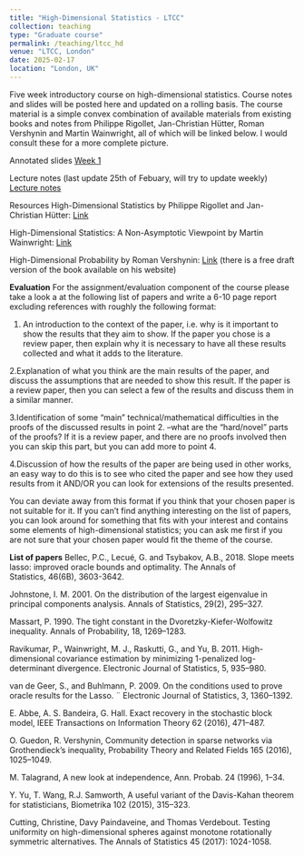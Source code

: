 ```yaml
---
title: "High-Dimensional Statistics - LTCC"
collection: teaching
type: "Graduate course"
permalink: /teaching/ltcc_hd
venue: "LTCC, London"
date: 2025-02-17
location: "London, UK"
---
```


Five week introductory course on high-dimensional statistics. Course notes and slides will be posted here and updated on a rolling basis. The course material is a simple convex combination of available materials from existing books and notes from Philippe Rigollet, Jan-Christian Hütter, Roman Vershynin and Martin Wainwright, all of which will be linked below. I would consult these for a more complete picture.

Annotated slides
[Week 1](http://yanbotang.github.io/files/LTCCW1.pdf)

Lecture notes (last update 25th of Febuary, will try to update weekly)
[Lecture notes](http://yanbotang.github.io/files/notes_FEB25.pdf)

Resources
High-Dimensional Statistics by Philippe Rigollet and Jan-Christian Hütter: [Link](https://arxiv.org/pdf/2310.19244)

High-Dimensional Statistics: A Non-Asymptotic Viewpoint by Martin Wainwright: [Link](https://www.cambridge.org/core/books/highdimensional-statistics/8A91ECEEC38F46DAB53E9FF8757C7A4E)

High-Dimensional Probability by Roman Vershynin: [Link](https://www.math.uci.edu/~rvershyn/papers/HDP-book/HDP-book.html) (there is a free draft version of the book available on his website)

<b>Evaluation</b>
For the assignment/evaluation component of the course please take a look a at the following list of papers and write a 6-10 page report excluding references with roughly the following format: 

1. An introduction to the context of the paper, i.e. why is it important to show the results that they aim to show. If the paper you chose is a review paper, then explain why it is necessary to have all these results collected and what it adds to the literature.

2.Explanation of what you think are the main results of the paper, and discuss the assumptions that are needed to show this result. If the paper is a review paper, then you can select a few of the results and discuss them in a similar manner.

3.Identification of some “main” technical/mathematical difficulties in the proofs of the discussed results in point 2. –what are the “hard/novel” parts of the proofs? If it is a review paper, and there are no proofs involved then you can skip this part, but you can add more to point 4.

4.Discussion of how the results of the paper are being used in other works, an easy way to do this is to see who cited the paper and see how they used results from it AND/OR you can look for extensions of the results presented.

You can deviate away from this format if you think that your chosen paper is not suitable for it. If you can’t find anything interesting on the list of papers, you can look around for something that fits with your interest and contains some elements of high-dimensional statistics; you can ask me first if you are not sure that your chosen paper would fit the theme of the course.

<b>List of papers</b>
Bellec, P.C., Lecué, G. and Tsybakov, A.B., 2018. Slope meets lasso: improved oracle bounds and optimality. The Annals of Statistics, 46(6B), 3603-3642.

Johnstone, I. M. 2001. On the distribution of the largest eigenvalue in principal components analysis. Annals of Statistics, 29(2), 295–327.

Massart, P. 1990. The tight constant in the Dvoretzky-Kiefer-Wolfowitz inequality. Annals of Probability, 18, 1269–1283.

Ravikumar, P., Wainwright, M. J., Raskutti, G., and Yu, B. 2011. High-dimensional covariance estimation by minimizing 1-penalized log-determinant divergence. Electronic Journal of Statistics, 5, 935–980.

van de Geer, S., and Buhlmann, P. 2009. On the conditions used to prove oracle results for the Lasso. ¨ Electronic Journal of Statistics, 3, 1360–1392.

E. Abbe, A. S. Bandeira, G. Hall. Exact recovery in the stochastic block model, IEEE Transactions on Information Theory 62 (2016), 471–487.

O. Guedon, R. Vershynin, Community detection in sparse networks via Grothendieck’s inequality, Probability Theory and Related Fields 165 (2016), 1025–1049.

M. Talagrand, A new look at independence, Ann. Probab. 24 (1996), 1–34.

Y. Yu, T. Wang, R.J. Samworth, A useful variant of the Davis-Kahan theorem for statisticians, Biometrika 102 (2015), 315–323.

Cutting, Christine, Davy Paindaveine, and Thomas Verdebout. Testing uniformity on high-dimensional spheres against monotone rotationally symmetric alternatives. The Annals of Statistics 45 (2017): 1024-1058.

